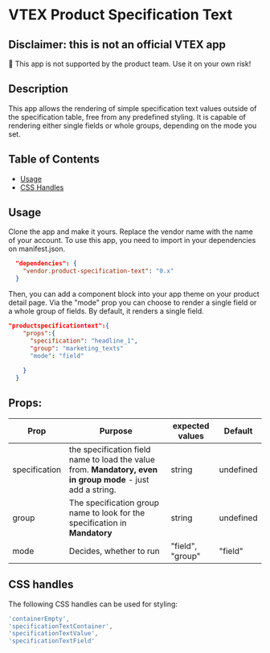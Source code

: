 # VTEX Product Specification Text

## Disclaimer: this is not an official VTEX app
:loudspeaker:  This app is not supported by the product team. Use it on your own risk!

## Description

This app allows the rendering of simple specification text values outside of the specification table, free from any predefined styling. It is capable of rendering either single fields or whole groups, depending on the mode you set.

## Table of Contents

- [Usage](#usage)
- [CSS Handles](#css-handles)


## Usage

Clone the app and make it yours. Replace the vendor name with the name of your account. To use this app, you need to import in your dependencies on manifest.json.

```json
  "dependencies": {
    "vendor.product-specification-text": "0.x"
  }
```

Then, you can add a component block into your app theme on your product detail page. Via the "mode" prop you can choose to render a single field or a whole group of fields. By default, it renders a single field. 

```json
"productspecificationtext":{
    "props":{
      "specification": "headline_1",
      "group": "marketing_texts"
      "mode": "field"
      
    }
  }
```


## Props:
| Prop | Purpose | expected values| Default |
| ---- | ---- | ---- |---- |
| specification | the specification field name to load the value from. **Mandatory, even in group mode** - just add a string. | string | undefined |
| group | The specification group name to look for the specification in **Mandatory** | string | undefined |
| mode | Decides, whether to run | "field", "group" | "field" |


## CSS handles
The following CSS handles can be used for styling:

```js
'containerEmpty',
'specificationTextContainer',
'specificationTextValue',
'specificationTextField'
```




